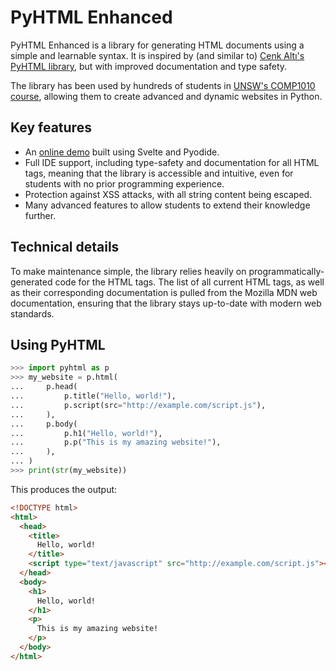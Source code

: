 # PyHTML Enhanced

PyHTML Enhanced is a library for generating HTML documents using a simple and learnable syntax. It is inspired by (and similar to) [Cenk Altı's PyHTML library](https://github.com/cenkalti/pyhtml), but with improved documentation and type safety.

The library has been used by hundreds of students in
[UNSW's COMP1010 course](https://www.handbook.unsw.edu.au/undergraduate/courses/2024/COMP1010), allowing them to create advanced and dynamic websites in Python.

## Key features

* An [online demo](https://comp1010unsw.github.io/pyhtml-demo/) built using Svelte and Pyodide.
* Full IDE support, including type-safety and documentation for all HTML tags, meaning that the library is accessible and intuitive, even for students with no prior programming experience.
* Protection against XSS attacks, with all string content being escaped.
* Many advanced features to allow students to extend their knowledge further.

## Technical details

To make maintenance simple, the library relies heavily on programmatically-generated code for the HTML tags. The list of all current HTML tags, as well as their corresponding documentation is pulled from the Mozilla MDN web documentation, ensuring that the library stays up-to-date with modern web standards.

## Using PyHTML

```py
>>> import pyhtml as p
>>> my_website = p.html(
...     p.head(
...         p.title("Hello, world!"),
...         p.script(src="http://example.com/script.js"),
...     ),
...     p.body(
...         p.h1("Hello, world!"),
...         p.p("This is my amazing website!"),
...     ),
... )
>>> print(str(my_website))
```

This produces the output:

```html
<!DOCTYPE html>
<html>
  <head>
    <title>
      Hello, world!
    </title>
    <script type="text/javascript" src="http://example.com/script.js"></script>
  </head>
  <body>
    <h1>
      Hello, world!
    </h1>
    <p>
      This is my amazing website!
    </p>
  </body>
</html>
```

